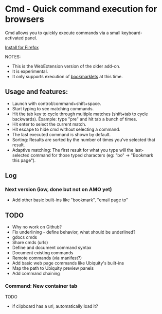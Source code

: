 # Cmd - Quick command execution for browsers

Cmd allows you to quickly execute commands via a small keyboard-activated panel.

[Install for Firefox](https://addons.mozilla.org/en-US/firefox/addon/cmd/)

NOTES:

* This is the WebExtension version of the older add-on.
* It is experimental.
* It only supports execution of [bookmarklets](https://support.mozilla.org/en-US/kb/bookmarklets-perform-common-web-page-tasks) at this time.

## Usage and features:

* Launch with control/command+shift+space.
* Start typing to see matching commands.
* Hit the tab key to cycle through multiple matches (shift+tab to cycle  backwards). Example: type "pre" and hit tab a bunch of times.
* Hit enter to select the current match.
* Hit escape to hide cmd without selecting a command.
* The last executed command is shown by default.
* Sorting: Results are sorted by the number of times you've selected that result.
* Adaptive matching: The first result for what you type will the last-selected command for those typed characters (eg: "bo" -> "Bookmark this page").

## Log

### Next version (iow, done but not on AMO yet)

* Add other basic built-ins like "bookmark", "email page to"

## TODO

* Why no work on Github?
* Fix underlining - define behavior, what should be underlined?
* gdocs cmds
* Share cmds (urls)
* Define and document command syntax
* Document existing commands
* Remote commands (via manifest?)
* Add basic web page commands like Ubiquity's built-ins
* Map the path to Ubiquity preview panels
* Add command chaining

### Command: New container tab

TODO
* if clipboard has a url, automatically load it?

